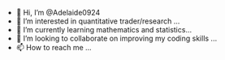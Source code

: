 - 👋 Hi, I’m @Adelaide0924
- 👀 I’m interested in quantitative trader/research ...
- 🌱 I’m currently learning mathematics and statistics...
- 💞️ I’m looking to collaborate on improving my coding skills ...
- 📫 How to reach me ...

<!---
Adelaide0924/Adelaide0924 is a ✨ special ✨ repository because its `README.md` (this file) appears on your GitHub profile.
You can click the Preview link to take a look at your changes.
--->

